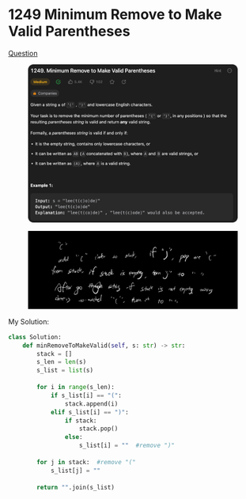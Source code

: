 # 1249 Minimum Remove to Make Valid Parentheses

[Question](https://leetcode.com/problems/minimum-remove-to-make-valid-parentheses/description/?envType=study-plan\&id=data-structure-ii)

<figure><img src="../.gitbook/assets/image.png" alt=""><figcaption></figcaption></figure>

<figure><img src="../.gitbook/assets/image (4).png" alt=""><figcaption></figcaption></figure>

My Solution:

```python
class Solution:
    def minRemoveToMakeValid(self, s: str) -> str:
        stack = []
        s_len = len(s)
        s_list = list(s)

        for i in range(s_len):
            if s_list[i] == "(":
                stack.append(i)
            elif s_list[i] == ")":
                if stack:
                    stack.pop()
                else:
                    s_list[i] = ""  #remove ")"
        
        for j in stack:  #remove "("
            s_list[j] = ""
        
        return "".join(s_list)
        
```

